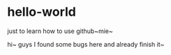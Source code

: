 # hello-world
just to learn how to use github~mie~


hi~ guys
 I found some bugs here and already finish it~
